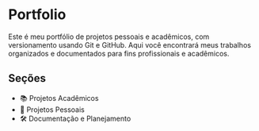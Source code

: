 # Portfolio

Este é meu portfólio de projetos pessoais e acadêmicos, com versionamento usando Git e GitHub. Aqui você encontrará meus trabalhos organizados e documentados para fins profissionais e acadêmicos.

## Seções

- 📚 Projetos Acadêmicos
- 🧪 Projetos Pessoais
- 🛠️ Documentação e Planejamento
